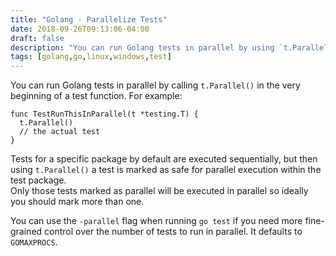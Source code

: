 ```yaml
---
title: "Golang - Parallelize Tests"
date: 2018-09-26T09:13:06-04:00
draft: false
description: "You can run Golang tests in parallel by using `t.Parallel()`"
tags: [golang,go,linux,windows,test]
---
```

You can run Golang tests in parallel by calling `t.Parallel()` in the very beginning of a test function.
For example:

```golang
func TestRunThisInParallel(t *testing.T) {
  t.Parallel()
  // the actual test
}
```
Tests for a specific package by default are executed sequentially, but then using `t.Parallel()` a test is marked as safe for parallel execution within the test package.<br>
Only those tests marked as parallel will be executed in parallel so ideally you should mark more than one.
<br>

You can use the `-parallel` flag when running `go test` if you need more fine-grained control over the number of tests to run in parallel. It defaults to `GOMAXPROCS`.
